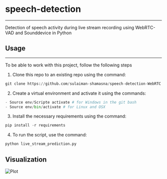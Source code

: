 # speech-detection
---
Detection of speech activity during live stream recording using WebRTC-VAD and Sounddevice in Python

## Usage
---
To be able to work with this project, follow the following steps
1. Clone this repo to an existing repo using the command:
```py
git clone https://github.com/sulaiman-shamasna/speech-detection-WebRTC.git
```
2. Create a virtual environment and activate it using the commands:
```py
- Source env/Scripte activate # for Windows in the git bash
- Source env/bin/activate # for Linux and OSX
```
3. Install the necessary requirements using the command:
```py
pip install -r requirements
```
4. To run the script, use the command:
```py
python live_stream_prediction.py
```

## Visualization
![Plot](https://github.com/sulaiman-shamasna/speech-detection-WebRTC/blob/main/graph/visualization.png)